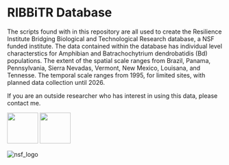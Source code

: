 # RIBBiTR Database
The scripts found with in this repository are all used to create the Resilience Institute Bridging Biological and Technological Research database, a NSF funded institute. The data contained within the database has individual level characterstics for Amphibian and Batrachochytrium dendrobatidis (Bd) populations. The extent of the spatial scale ranges from Brazil, Panama, Pennsylvania, Sierra Nevadas, Vermont, New Mexico, Louisana, and Tennesse. The temporal scale ranges from 1995, for limited sites, with planned data collection until 2026. 

If you are an outside researcher who has interest in using this data, please contact me. 

<img src="https://github.com/favicon.ico](https://user-images.githubusercontent.com/88209553/192005530-b2fde59f-21b8-4d58-a80f-bd75676b6e74.png" width="72">

<img src="https://github.com/favicon.ico](https://user-images.githubusercontent.com/88209553/192005606-55358448-a846-4956-92f3-d49586ad5ca0.png" width="72">

![nsf_logo](https://user-images.githubusercontent.com/88209553/192005606-55358448-a846-4956-92f3-d49586ad5ca0.png)
